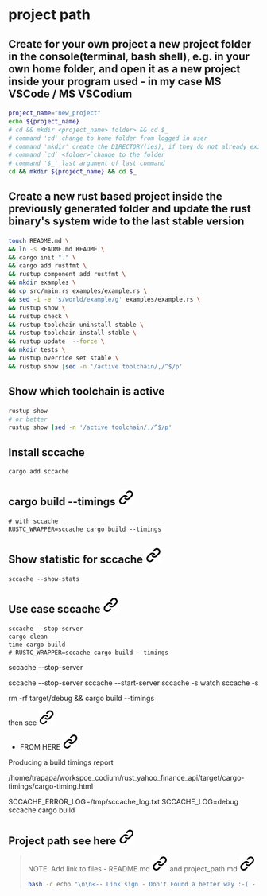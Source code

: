 # project path
<!-- keep the format -->
## Create for your own project a new project folder in the console(terminal, bash shell),  e.g. in your own home folder,  and open it as a new project inside your program used - in my case MS VSCode / MS VSCodium
<!-- To comply with the format -->
```bash <!-- markdownlint-disable-line code-block-style -->
project_name="new_project"
echo ${project_name} 
# cd && mkdir <project_name> folder> && cd $_
# command 'cd' change to home folder from logged in user
# command 'mkdir' create the DIRECTORY(ies), if they do not already exist
# command `cd` <folder>`change to the folder
# command '$_' last argument of last command
cd && mkdir ${project_name} && cd $_
```
<!-- keep the format -->
## Create a new rust based project inside the previously generated folder and update the rust binary's system wide to the last stable version
<!-- keep the format -->
```bash <!-- markdownlint-disable-line code-block-style -->
touch README.md \
&& ln -s README.md README \
&& cargo init "." \
&& cargo add rustfmt \
&& rustup component add rustfmt \
&& mkdir examples \
&& cp src/main.rs examples/example.rs \
&& sed -i -e 's/world/example/g' examples/example.rs \
&& rustup show \
&& rustup check \
&& rustup toolchain uninstall stable \
&& rustup toolchain install stable \
&& rustup update  --force \
&& mkdir tests \
&& rustup override set stable \
&& rustup show |sed -n '/active toolchain/,/^$/p' 

```

<!-- keep the format -->
## Show which toolchain is active
<!-- keep the format -->
```bash <!-- markdownlint-disable-line code-block-style -->
rustup show
# or better
rustup show |sed -n '/active toolchain/,/^$/p'
```
<!-- keep the format -->
<!-- -keep the format -->
## Install sccache
<!-- keep the format -->
```bash<!-- markdownlint-disable-line code-block-style -->
cargo add sccache
```
<!-- keep the format -->
## cargo build --timings  [![alt text][1]](https://doc.rust-lang.org/cargo/reference/timings.html)
<!-- keep the format -->
```bash<!-- markdownlint-disable-line code-block-style -->
# with sccache
RUSTC_WRAPPER=sccache cargo build --timings
```

<!-- keep the format -->
## Show statistic for sccache [![alt text][1]](/https://github.com/wasmerio/sccache)
<!-- keep the format -->
```bash<!-- markdownlint-disable-line code-block-style -->
sccache --show-stats
```
<!-- keep the format -->
## Use case sccache [![alt text][1]](/https://github.com/wasmerio/sccache)
<!-- keep the format -->
```bash<!-- markdownlint-disable-line code-block-style -->
sccache --stop-server
cargo clean
time cargo build
# RUSTC_WRAPPER=sccache cargo build --timings
```
<!-- keep the format -->

sccache --stop-server

sccache --stop-server
sccache --start-server
sccache -s
watch sccache -s

rm -rf target/debug && cargo build --timings

then see [![alt text][1]](target/cargo-timings/cargo-timing.html)

- FROM HERE [![alt text][1]](https://rust-training.ferrous-systems.com/latest/book/rust-build-time)

Producing a build timings report

/home/trapapa/workspce_codium/rust_yahoo_finance_api/target/cargo-timings/cargo-timing.html

SCCACHE_ERROR_LOG=/tmp/sccache_log.txt SCCACHE_LOG=debug sccache cargo build

## Project path see here [![alt text][1]](./project_path.md)
<!-- keep the format -->
> NOTE:
>Add link to files - README.md [![alt text][1]](./README.md) and project_path.md [![alt text][1]](./project_path.md)
><!-- -->
>```bash <!-- markdownlint-disable-line code-block-style -->
> bash -c echo "\n\n<-- Link sign - Don't Found a better way :-( - You know a better method? - send me a email --> \n\n[1]: ./img/link_symbol.svg"  >> ./README.md
>```
<!-- keep the format -->
<!-- keep the format -->
<!-- make folder and download the link sign vai curl -->
<!-- mkdir -p img && curl --create-dirs --output-dir img -O  "https://raw.githubusercontent.com/MathiasStadler/link_symbol_svg/refs/heads/main/link_symbol.svg"-->
<!-- Link sign - Don't Found a better way :-( - You know a better method? - send me a email -->
[1]: ./img/link_symbol.svg
<!-- keep the format -->
